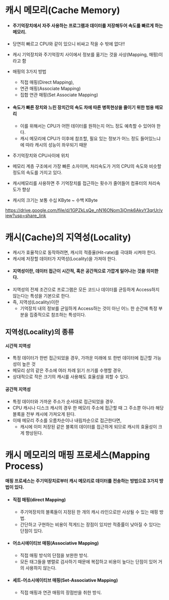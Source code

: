 # 캐시 메모리(Cache Memory)

- #### 주기억장치에서 자주 사용하는 프로그램과 데이터를 저장해두어 속도를 빠르게 하는 메모리.

- 당연히 빠르고 CPU와 같이 있으니 비싸고 작을 수 밖에 없다!!

- 캐시 기억장치와 주기억장치 사이에서 정보를 옮기는 것을 사상(Mapping, 매핑)이라고 함

- 매핑의 3가지 방법

    - 직접 매핑(Direct Mapping), 
    - 연관 매핑(Associate Mapping)
    - 집합 연관 매핑(Set Associate Mapping)

- #### 속도가 빠른 장치와 느린 장치간의 속도 차에 따른 병목현상을 줄이기 위한 범용 메모리
    - 이를 위해서는 CPU가 어떤 데이터를 원하는지 어느 정도 예측할 수 있어야 한다.
    - 캐시 메모리에 CPU가 이후에 참조할, 필요 있는 정보가 어느 정도 들어있느냐에 따라 캐시의 성능이 좌우되기 때문
- 주기억장치와 CPU사이에 위치
- 메모리 계층 구조에서 가장 빠른 소자이며, 처리속도가 거의 CPU의 속도와 비슷할 정도의 속도를 가지고 있다.
- 캐시메모리를 사용하면 주 기억장치를 접근하는 횟수가 줄어들어 컴퓨터의 처리속도가 향상
- 캐시의 크기는 보통 수십 KByte ~ 수백 KByte

 https://drive.google.com/file/d/1GPZkLsQe_nN16ONom3jOmk6AkvY3qrUr/view?usp=share_link
 
# 캐시(Cache)의 지역성(Locality)
- 캐시가 효율적으로 동작하려면, 캐시의 적중율(Hit-rate)를 극대화 시켜야 한다.
- 캐시에 저장할 데이터가 지역성(Locality)을 가져야 한다.
- #### 지역성이란, 데이터 접근이 시간적, 혹은 공간적으로 가깝게 일어나는 것을 의미한다.
- 지역성의 전제 조건으로 프로그램은 모든 코드나 데이터를 균등하게 Access하지 않는다는 특성을 기본으로 한다.
- 즉, 지역성(Locality)이란
    - 기억장치 내의 정보를 균일하게 Access하는 것이 아닌 어느 한 순간에 특정 부분을 집중적으로 참조하는 특성이다.
 

## 지역성(Locality)의 종류

#### 시간적 지역성
- 특정 데이터가 한번 접근되었을 경우, 가까운 미래에 또 한번 데이터에 접근할 가능성이 높은 것
- 메모리 상의 같은 주소에 여러 차례 읽기 쓰기를 수행할 경우,
- 상대적으로 작은 크기의 캐시를 사용해도 효율성을 꾀할 수 있다.

#### 공간적 지역성
- 특정 데이터와 가까운 주소가 순서대로 접근되었을 경우.
- CPU 캐시나 디스크 캐시의 경우 한 메모리 주소에 접근할 때 그 주소뿐 아니라 해당 블록을 전부 캐시에 가져오게 된다.
- 이때 메모리 주소를 오름차순이나 내림차순으로 접근한다면, 
    - 캐시에 이미 저장된 같은 블록의 데이터를 접근하게 되므로 캐시의 효율성이 크게 향상된다.
 

# 캐시 메모리의 매핑 프로세스(Mapping Process)
#### 매핑 프로세스는 주기억장치로부터 캐시 메모리로 데이터를 전송하는 방법으로 3가지 방법이 있다.

- #### 직접 매핑(direct Mapping)
    - 주기억장치의 블록들이 지정된 한 개의 캐시 라인으로만 사상될 수 있는 매핑 방법.
    - 간단하고 구현하는 비용이 적게드는 장점이 있지만 적중률이 낮아질 수 있다는 단점이 있다.
- #### 어소시에이티브 매핑(Associative Mapping)
    - 직접 매핑 방식의 단점을 보완한 방식.
    - 모든 태그들을 병렬로 검사하기 때문에 복잡하고 비용이 높다는 단점이 있어 거의 사용하지 않는다.
- #### 세트-어소시에이티브 매핑(Set-Associative Mapping)
    - 직접 매핑과 연관 매핑의 장점만을 취한 방식.
